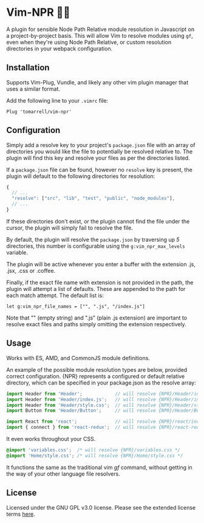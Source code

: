 # Vim-NPR :mag_right::bookmark_tabs:
A plugin for sensible Node Path Relative module resolution in Javascript on a project-by-project basis. This will allow Vim to resolve modules using `gf`, even when they're using Node Path Relative, or custom resolution directories in your webpack configuration.

## Installation
Supports Vim-Plug, Vundle, and likely any other vim plugin manager that uses a similar format.

Add the following line to your `.vimrc` file:
```vim
Plug 'tomarrell/vim-npr'
```

## Configuration
Simply add a resolve key to your project's `package.json` file with an array of directories you would like the file to potentially be resolved relative to. The plugin will find this key and resolve your files as per the directories listed. 

If a `package.json` file can be found, however no `resolve` key is present, the plugin will default to the following directories for resolution:
```js
{
  // ...
  "resolve": ["src", "lib", "test", "public", "node_modules"],
  // ...
}
```
If these directories don't exist, or the plugin cannot find the file under the cursor, the plugin will simply fail to resolve the file.

By default, the plugin will resolve the `package.json` by traversing up *5* directories, this number is configurable using the `g:vim_npr_max_levels` variable.

The plugin will be active whenever you enter a buffer with the extension .js, .jsx, .css or .coffee.

Finally, if the exact file name with extension is not provided in the path, the plugin will attempt a list of defaults. These are appended to the path for each match attempt. The default list is:

```vim
let g:vim_npr_file_names = ["", ".js", "/index.js"]
```

Note that "" (empty string) and ".js" (plain .js extension) are important to resolve exact files and paths simply omitting the extension respectively. 

## Usage
Works with ES, AMD, and CommonJS module definitions.

An example of the possible module resolution types are below, provided correct configuration. {NPR} represents a configured or default relative directory, which can be specified in your package.json as the resolve array:

```javascript
import Header from 'Header';            // will resolve {NPR}/Header/index.js
import Header from 'Header/index.js';   // will resolve {NPR}/Header/index.js
import Header from 'Header/style.css';  // will resolve {NPR}/Header/style.css
import Button from 'Header/Button';     // will resolve {NPR}/Header/Button/index.js

import React from 'react';              // will resolve {NPR}/react/index.js
import { connect } from 'react-redux';  // will resolve {NPR}/react-redux/lib/
```

It even works throughout your CSS.
```css
@import 'variables.css';  /* will resolve {NPR}/variables.css */
@import 'Home/style.css'; /* will resolve {NPR}/Home/style.css */
```

It functions the same as the traditional vim *gf* command, without getting in the way of your other language file resolvers.

## License
Licensed under the GNU GPL v3.0 license. Please see the extended license terms [here](https://www.gnu.org/licenses/gpl-3.0).
